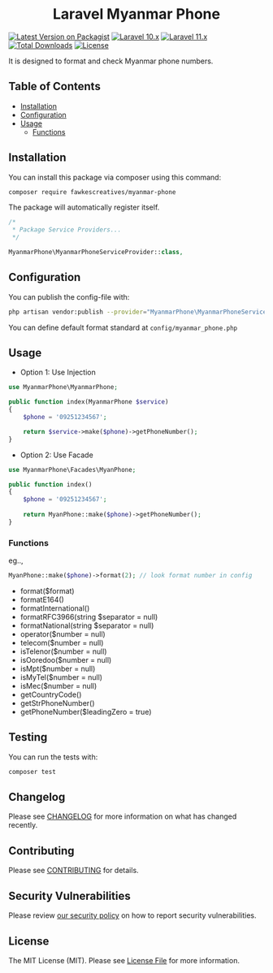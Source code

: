 <h1 align="center">Laravel Myanmar Phone</h1>

[![Latest Version on Packagist](https://img.shields.io/packagist/v/fawkescreatives/myanmar-phone.svg)](https://packagist.org/packages/fawkescreatives/myanmar-phone)
[![Laravel 10.x](https://img.shields.io/badge/Laravel-10.x-red.svg)](https://laravel.com/docs/10.x)
[![Laravel 11.x](https://img.shields.io/badge/Laravel-11.x-red.svg)](https://laravel.com/docs/11.x)
[![Total Downloads](https://poser.pugx.org/fawkescreatives/myanmar-phone/downloads)](https://packagist.org/packages/fawkescreatives/myanmar-phone)
[![License](https://img.shields.io/github/license/mashape/apistatus.svg)](https://packagist.org/packages/fawkescreatives/myanmar-phone)

It is designed to format and check Myanmar phone numbers.

## Table of Contents

<p>

- [Installation](#installation)
- [Configuration](#configuration)
- [Usage](#usage)
    - [Functions](#functions)
</p>

## Installation

You can install this package via composer using this command:

```bash
composer require fawkescreatives/myanmar-phone
```

The package will automatically register itself.

```php
/*
 * Package Service Providers...
 */

MyanmarPhone\MyanmarPhoneServiceProvider::class,
```

## Configuration

You can publish the config-file with:

```bash
php artisan vendor:publish --provider="MyanmarPhone\MyanmarPhoneServiceProvider"
```

You can define default format standard at ``config/myanmar_phone.php``

## Usage

- Option 1: Use Injection
```php
use MyanmarPhone\MyanmarPhone;

public function index(MyanmarPhone $service)
{
    $phone = '09251234567';

    return $service->make($phone)->getPhoneNumber();
}
```

- Option 2: Use Facade
```php
use MyanmarPhone\Facades\MyanPhone;

public function index()
{
    $phone = '09251234567';
        
    return MyanPhone::make($phone)->getPhoneNumber();
}
```

### Functions

eg..,
```php
MyanPhone::make($phone)->format(2); // look format number in config
```

- format($format)
- formatE164()
- formatInternational()
- formatRFC3966(string $separator = null)
- formatNational(string $separator = null)
- operator($number = null)
- telecom($number = null)
- isTelenor($number = null)
- isOoredoo($number = null)
- isMpt($number = null)
- isMyTel($number = null)
- isMec($number = null)
- getCountryCode()
- getStrPhoneNumber()
- getPhoneNumber($leadingZero = true)

## Testing

You can run the tests with:

```bash
composer test
```

## Changelog

Please see [CHANGELOG](CHANGELOG.md) for more information on what has changed recently.

## Contributing

Please see [CONTRIBUTING](.github/CONTRIBUTING.md) for details.

## Security Vulnerabilities

Please review [our security policy](../../security/policy) on how to report security vulnerabilities.


## License

The MIT License (MIT). Please see [License File](LICENSE.md) for more information.
